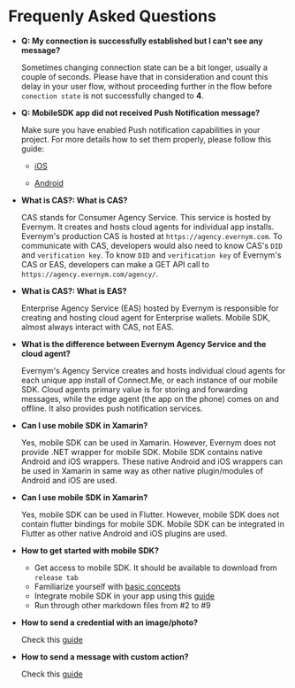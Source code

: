 # Frequenly Asked Questions

- **Q: My connection is successfully established but I can't see any message?**

    Sometimes changing connection state can be a bit longer, usually a couple of seconds. Please have that in consideration and count this delay in your user flow, without proceeding further in the flow before `conection state` is not successfully changed to **4**.

- **Q: MobileSDK app did not received Push Notification message?**

    Make sure you have enabled Push notification capabilities in your project. 
    For more details how to set them properly, please follow this guide: 
    
    - [iOS](https://developer.apple.com/library/archive/documentation/Miscellaneous/Reference/EntitlementKeyReference/Chapters/EnablingLocalAndPushNotifications.html)
    
    -  [Android](https://developers.google.com/web/ilt/pwa/introduction-to-push-notifications)

- **What is CAS?: What is CAS?**

     CAS stands for Consumer Agency Service. This service is hosted by Evernym. It creates and hosts cloud agents for individual app installs. Evernym's production CAS is hosted at `https://agency.evernym.com`. To communicate with CAS, developers would also need to know CAS's `DID` and `verification key`. To know `DID` and `verification key` of Evernym's CAS or EAS, developers can make a GET API call to `https://agency.evernym.com/agency/`.

- **What is CAS?: What is EAS?**

     Enterprise Agency Service (EAS) hosted by Evernym is responsible for creating and hosting cloud agent for Enterprise wallets. Mobile SDK, almost always interact with CAS, not EAS.

- **What is the difference between Evernym Agency Service and the cloud agent?**

     Evernym's Agency Service creates and hosts individual cloud agents for each unique app install of Connect.Me, or each instance of our mobile SDK.
     Cloud agents primary value is for storing and forwarding messages, while the edge agent (the app on the phone) comes on and offline. It also provides push notification services.

- **Can I use mobile SDK in Xamarin?**

     Yes, mobile SDK can be used in Xamarin. However, Evernym does not provide .NET wrapper for mobile SDK. Mobile SDK contains native Android and iOS wrappers. These native Android and iOS wrappers can be used in Xamarin in same way as other native plugin/modules of Android and iOS are used.

- **Can I use mobile SDK in Xamarin?**

     Yes, mobile SDK can be used in Flutter. However, mobile SDK does not contain flutter bindings for mobile SDK. Mobile SDK can be integrated in Flutter as other native Android and iOS plugins are used.

- **How to get started with mobile SDK?**

    - Get access to mobile SDK. It should be available to download from `release tab`
    - Familiarize yourself with [basic concepts](./0.Base%20Concepts.md)
    - Integrate mobile SDK in your app using this [guide](./1.ProjectSetup.md)
    - Run through other markdown files from #2 to #9

- **How to send a credential with an image/photo?**

    Check this [guide](./9.%20CredentialsWithAttachments.md)

- **How to send a message with custom action?**

    Check this [guide](./6.StructuredMessages.md)
